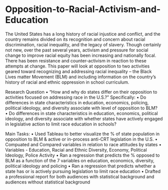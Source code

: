 # Opposition-to-Racial-Activism-and-Education

The United States has a long history of racial injustice and conflict, and the country remains divided on its recognition and concern about racial discrimination, racial inequality, and the legacy of slavery. Though certainly not new, over the past several years, activism and pressure for social change to improve racial equity has been increasing and nationally focal. There has been resistance and counter-activism in reaction to these attempts at change. This paper will look at opposition to two activities geared toward recognizing and addressing racial inequality – the Black Lives matter Movement (BLM) and including information on the country’s history of racial and ethnic oppression in school curriculum.


Research Question
•	“How and why do states differ on their opposition to activities focused on addressing race in the U.S.?” 
Specifically:
•	Do differences in state characteristics in education, economics, policing, political ideology, and diversity associate with level of opposition to BLM?  
•	Do differences in state characteristics in education, economics, political ideology, and diversity associate with whether states have actively engaged in legislative action to limit race education in schools?


Main Tasks: 
•	Used Tableau to better visualize the % of state population in opposition to BLM & active or in-process anti-CRT legislation in the U.S. 
•	Compuated and Compared variables in relation to race attitudes by states
  •	Variables - Education, Racial and Ethnic Diversity, Economy, Political Ideology, Police Activity
•	Ran a regression that predicts the % opposed to BLM as a function of the 7 variables on education, economics, diversity, political ideology and policing
•	Ran a regression that predicts whether a state has or is actively pursuing legislation to limit race education
•	Drafted a professional report for both audiences with statistical background and audiences without statistical background
